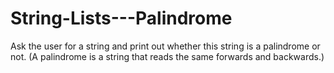 # String-Lists---Palindrome
Ask the user for a string and print out whether this string is a palindrome or not. (A palindrome is a string that reads the same forwards and backwards.)
